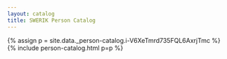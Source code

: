 ```yaml
---
layout: catalog
title: SWERIK Person Catalog
---
```

{% assign p = site.data._person-catalog.i-V6XeTmrd735FQL6AxrjTmc %}
{% include person-catalog.html p=p %}

